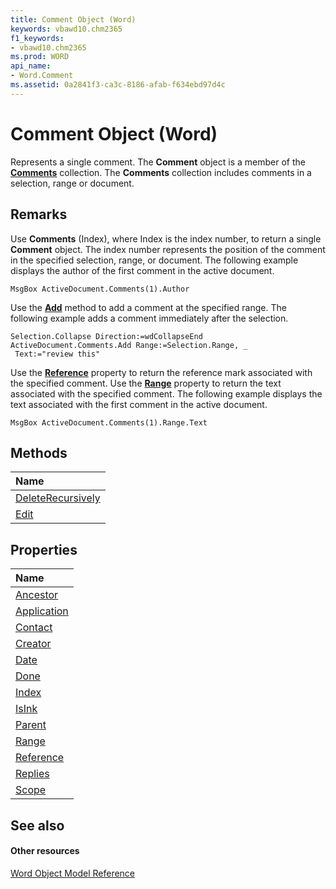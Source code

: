 ```yaml
---
title: Comment Object (Word)
keywords: vbawd10.chm2365
f1_keywords:
- vbawd10.chm2365
ms.prod: WORD
api_name:
- Word.Comment
ms.assetid: 0a2841f3-ca3c-8186-afab-f634ebd97d4c
---
```



# Comment Object (Word)

Represents a single comment. The  **Comment** object is a member of the **[Comments](comments-object-word.md)** collection. The **Comments** collection includes comments in a selection, range or document.


## Remarks

Use  **Comments** (Index), where Index is the index number, to return a single **Comment** object. The index number represents the position of the comment in the specified selection, range, or document. The following example displays the author of the first comment in the active document.


```
MsgBox ActiveDocument.Comments(1).Author
```

Use the  **[Add](comments-add-method-word.md)** method to add a comment at the specified range. The following example adds a comment immediately after the selection.




```
Selection.Collapse Direction:=wdCollapseEnd 
ActiveDocument.Comments.Add Range:=Selection.Range, _ 
 Text:="review this"
```

Use the  **[Reference](comment-reference-property-word.md)** property to return the reference mark associated with the specified comment. Use the **[Range](comment-range-property-word.md)** property to return the text associated with the specified comment. The following example displays the text associated with the first comment in the active document.




```
MsgBox ActiveDocument.Comments(1).Range.Text
```


## Methods



|**Name**|
|:-----|
|[DeleteRecursively](comment-deleterecursively-method-word.md)|
|[Edit](comment-edit-method-word.md)|

## Properties



|**Name**|
|:-----|
|[Ancestor](comment-ancestor-property-word.md)|
|[Application](comment-application-property-word.md)|
|[Contact](comment-contact-property-word.md)|
|[Creator](comment-creator-property-word.md)|
|[Date](comment-date-property-word.md)|
|[Done](comment-done-property-word.md)|
|[Index](comment-index-property-word.md)|
|[IsInk](comment-isink-property-word.md)|
|[Parent](comment-parent-property-word.md)|
|[Range](comment-range-property-word.md)|
|[Reference](comment-reference-property-word.md)|
|[Replies](comment-replies-property-word.md)|
|[Scope](comment-scope-property-word.md)|

## See also


#### Other resources


[Word Object Model Reference](http://msdn.microsoft.com/library/object-model-word-vba-reference%28Office.15%29.aspx)
